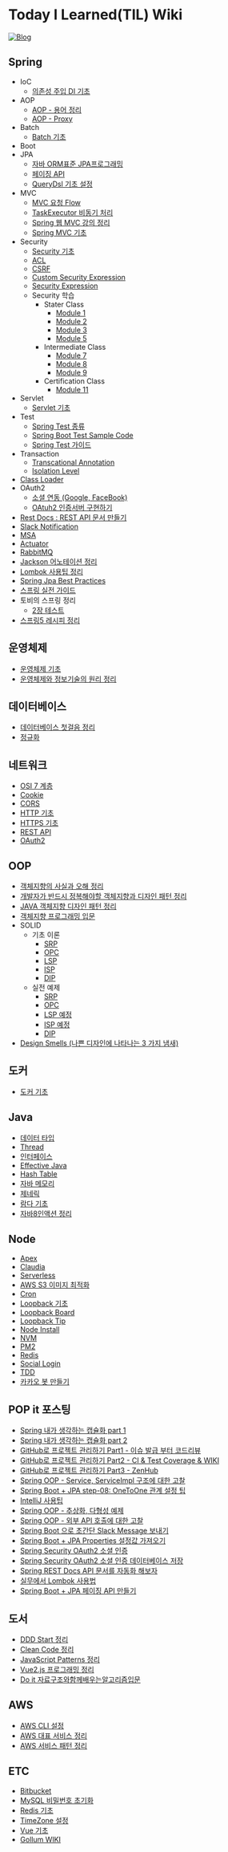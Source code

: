 # Today I Learned(TIL) Wiki
[![Blog](https://img.shields.io/badge/Blog-cheese10yun.github.io-green.svg)](https://cheese10yun.github.io/)


## Spring
* IoC
  * [의존성 주입 DI 기초](https://github.com/cheese10yun/TIL/blob/master/Spring/IoC/DI-%EA%B8%B0%EC%B4%88.md)
* AOP
  * [AOP - 용어 정리](https://github.com/cheese10yun/TIL/blob/master/Spring/aop/AOP-basic.md)
  * [AOP - Proxy](https://github.com/cheese10yun/TIL/blob/master/Spring/aop/AOP-proxiy.md)
* Batch
  * [Batch 기초](https://github.com/cheese10yun/TIL/blob/master/Spring/batch/batch-basic.md)
* Boot
* JPA
  * [자바 ORM표준 JPA프로그래밍](https://github.com/cheese10yun/TIL/blob/master/Spring/jpa/%EC%9E%90%EB%B0%94ORM%ED%91%9C%EC%A4%80JPA%ED%94%84%EB%A1%9C%EA%B7%B8%EB%9E%98%EB%B0%8D.md)
  * [페이징 API](https://github.com/cheese10yun/TIL/blob/master/Spring/jpa/JPA-Paging-API.md)
  * [QueryDsl 기초 설정](https://github.com/cheese10yun/TIL/blob/master/Spring/jpa/Querydsl-%EC%84%A4%EC%A0%95.md)
* MVC
  * [MVC 요청 Flow](https://github.com/cheese10yun/TIL/blob/master/Spring/mvc/mvc-flow.md)
  * [TaskExecutor 비동기 처리](https://github.com/cheese10yun/TIL/blob/master/Spring/mvc/TaskExecutor-%EB%B9%84%EB%8F%99%EA%B8%B0-%EC%B2%98%EB%A6%AC.md)
  * [Spring 웹 MVC 강의 정리](https://github.com/cheese10yun/TIL/blob/master/Spring/mvc/Spring-%EC%9B%B9MVC-%EA%B0%95%EC%9D%98-%EC%A0%95%EB%A6%AC.md)
  * [Spring MVC 기초](https://github.com/cheese10yun/TIL/blob/master/Spring/mvc/mvc-basic.md)
* Security
  * [Security 기초](https://github.com/cheese10yun/TIL/blob/master/Spring/security/basic.md)
  * [ACL](https://github.com/cheese10yun/TIL/blob/master/Spring/security/ACL.md)
  * [CSRF](https://github.com/cheese10yun/TIL/blob/master/Spring/security/CSRF.md)
  * [Custom Security Expression](https://github.com/cheese10yun/TIL/blob/master/Spring/security/Custom%20Security%20Expression.md)
  * [Security Expression](https://github.com/cheese10yun/TIL/blob/master/Spring/security/security-expression.md)
  * Security 학습
    * Stater Class
      * [Module 1](https://github.com/cheese10yun/TIL/blob/master/Spring/security/Starter%20Class/module-01.md)
      * [Module 2](https://github.com/cheese10yun/TIL/blob/master/Spring/security/Starter%20Class/module-02.md)
      * [Module 3](https://github.com/cheese10yun/TIL/blob/master/Spring/security/Starter%20Class/module-03.md)
      * [Module 5](https://github.com/cheese10yun/TIL/blob/master/Spring/security/Starter%20Class/module-05.md)
    * Intermediate Class
      * [Module 7](https://github.com/cheese10yun/TIL/blob/master/Spring/security/Intermediate%20Class/module-07.md)
      * [Module 8](https://github.com/cheese10yun/TIL/blob/master/Spring/security/Intermediate%20Class/module-08.md)
      * [Module 9](https://github.com/cheese10yun/TIL/blob/master/Spring/security/Intermediate%20Class/module-09.md)
    * Certification Class
      * [Module 11](https://github.com/cheese10yun/TIL/blob/master/Spring/security/Certification%20Class/module-11.md)
* Servlet
  * [Servlet 기초](https://github.com/cheese10yun/TIL/blob/master/Spring/servlet/basic.md)
* Test
  * [Spring Test 종류](https://github.com/cheese10yun/TIL/blob/master/Spring/test/test-basic.md)
  * [Spring Boot Test Sample Code](https://github.com/cheese10yun/TIL/blob/master/Spring/test/boot-test-basic.md)
  * [Spring Test 가이드](https://github.com/cheese10yun/TIL/blob/master/Spring/test/spring-guide-test.md)
* Transaction
  * [Transcational Annotation](https://github.com/cheese10yun/TIL/blob/master/Spring/transaction/Transcational-annotation.md)
  * [Isolation Level](https://github.com/cheese10yun/TIL/blob/master/Spring/transaction/isolation.md)
* [Class Loader](https://github.com/cheese10yun/TIL/blob/master/Spring/basic/class-loader.md)
* OAuth2
  * [소셜 연동 (Google, FaceBook)](https://github.com/cheese10yun/spring-security-oauth2-social)
  * [OAtuh2 인증서버 구현하기](https://github.com/cheese10yun/springboot-oauth2)
* [Rest Docs : REST API 문서 만들기](https://github.com/cheese10yun/springboot-restdocs)
* [Slack Notification](https://github.com/cheese10yun/spring-boot-slack-notificaion)
* [MSA](https://github.com/cheese10yun/TIL/blob/master/Spring/msa.md)
* [Actuator](https://github.com/cheese10yun/TIL/blob/master/Spring/actuator.md)
* [RabbitMQ](https://github.com/cheese10yun/TIL/blob/master/Spring/rabbitmq.md)
* [Jackson 어노테이션 정리](https://github.com/cheese10yun/blog-sample/tree/master/jackson)
* [Lombok 사용팁 정리](https://github.com/cheese10yun/blog-sample/tree/master/lombok)
* [Spring Jpa Best Practices](https://github.com/cheese10yun/spring-jpa-best-practices)
* [스프링 실전 가이드](https://github.com/cheese10yun/spring-guide)
* 토비의 스프링 정리
  * [2장 테스트](https://github.com/cheese10yun/TIL/blob/master/Spring/%ED%86%A0%EB%B9%84/%ED%86%A0%EB%B9%84%EC%9D%98%EC%8A%A4%ED%94%84%EB%A7%81-2%EC%9E%A5-%ED%85%8C%EC%8A%A4%ED%8A%B8.md)
* [스프링5 레시피 정리](https://github.com/cheese10yun/TIL/blob/master/%EB%8F%84%EC%84%9C/%EC%8A%A4%ED%94%84%EB%A7%815%EB%A0%88%EC%8B%9C%ED%94%BC.md)

## 운영체제
* [운영체제 기초](https://github.com/cheese10yun/TIL/blob/master/OS/basic.md)
* [운영체제와 정보기술의 원리 정리](https://github.com/cheese10yun/TIL/blob/master/OS/%EC%9A%B4%EC%98%81%EC%B2%B4%EC%A0%9C%EC%99%80%EC%A0%95%EB%B3%B4%EA%B8%B0%EC%8A%AC%EC%9D%98%EC%9B%90%EB%A6%AC.md)

## 데이터베이스
* [데이터베이스 첫걸음 정리](https://github.com/cheese10yun/TIL/blob/master/Database/%EB%8D%B0%EC%9D%B4%ED%84%B0%EB%B2%A0%EC%9D%B4%EC%8A%A4-%EC%B2%AB%EA%B1%B8%EC%9D%8C.md)
* [정규화](https://github.com/cheese10yun/TIL/blob/master/Database/%EC%A0%95%EA%B7%9C%ED%99%94.md)

## 네트워크
* [OSI 7 계층](https://github.com/cheese10yun/TIL/blob/master/network/OSI-7%EA%B3%84%EC%B8%B5.md)
* [Cookie](https://github.com/cheese10yun/TIL/blob/master/network/http/cookie.md)
* [CORS](https://github.com/cheese10yun/TIL/blob/master/network/http/CORS.md)
* [HTTP 기초](https://github.com/cheese10yun/TIL/blob/master/network/http/HTTP-basic.md)
* [HTTPS 기초](https://github.com/cheese10yun/TIL/blob/master/network/http/https.md)
* [REST API](https://github.com/cheese10yun/TIL/blob/master/network/http/REST.md)
* [OAuth2](https://github.com/cheese10yun/TIL/blob/master/network/http/OAuth2.md)

## OOP
* [객체지향의 사실과 오해 정리](https://github.com/cheese10yun/TIL/blob/master/OOP/%EA%B0%9D%EC%B1%84%EC%A7%80%ED%96%A5%EC%9D%98%EC%82%AC%EC%8B%A4%EA%B3%BC%EC%98%A4%ED%95%B4.md)
* [개발자가 반드시 정복해야할 객체지향과 디자인 패턴 정리](https://github.com/cheese10yun/TIL/blob/master/OOP/%EA%B0%9C%EB%B0%9C%EC%9E%90%EA%B0%80-%EB%B0%98%EB%93%9C%EC%8B%9C-%EC%A0%95%EB%B3%B5%ED%95%B4%EC%95%BC%ED%95%A0-%EA%B0%9D%EC%B2%B4%EC%A7%80%ED%96%A5%EA%B3%BC-%EB%94%94%EC%9E%90%EC%9D%B8%ED%8C%A8%ED%84%B4.md)
* [JAVA 객체지향 디자인 패턴 정리](https://github.com/cheese10yun/TIL/blob/master/OOP/JAVA-%EA%B0%9D%EC%B2%B4%EC%A7%80%ED%96%A5-%EB%94%94%EC%9E%90%EC%9D%B8-%ED%8C%A8%ED%84%B4.md)
* [객체지향 프로그래밍 입문](https://github.com/cheese10yun/TIL/blob/master/OOP/%EA%B0%9D%EC%B2%B4-%EC%A7%80%ED%96%A5-%ED%94%84%EB%A1%9C%EA%B7%B8%EB%9E%98%EB%B0%8D-%EC%9E%85%EB%AC%B8.md)
* SOLID
  * 기초 이론
    * [SRP](https://github.com/cheese10yun/TIL/blob/master/OOP/solid-%EA%B8%B0%EC%B4%88/SRP.md)
    * [OPC](https://github.com/cheese10yun/TIL/blob/master/OOP/solid-%EA%B8%B0%EC%B4%88/OCP.md)
    * [LSP](https://github.com/cheese10yun/TIL/blob/master/OOP/solid-%EA%B8%B0%EC%B4%88/LSP.md)
    * [ISP](https://github.com/cheese10yun/TIL/blob/master/OOP/solid-%EA%B8%B0%EC%B4%88/ISP.md)
    * [DIP](https://github.com/cheese10yun/TIL/blob/master/OOP/solid-%EA%B8%B0%EC%B4%88/DIP.md)
  * 실전 예제
    * [SRP](https://github.com/cheese10yun/spring-SOLID/blob/master/docs/SRP.md)
    * [OPC](https://github.com/cheese10yun/spring-SOLID/blob/master/docs/OCP.md)
    * [LSP 예정]()
    * [ISP 예정]()
    * [DIP](https://github.com/cheese10yun/spring-SOLID/blob/master/docs/DIP.md)
* [Design Smells (나쁜 디자인에 나타나는 3 가지 냄새)](https://github.com/cheese10yun/TIL/blob/master/OOP/Design-Smells.md)


## 도커
* [도커 기초](https://github.com/cheese10yun/TIL/blob/master/docker/docker-beginner.md)

## Java
* [데이터 타입](https://github.com/cheese10yun/TIL/blob/master/JAVA/%EB%8D%B0%EC%9D%B4%ED%84%B0-%ED%83%80%EC%9E%85-%EB%B6%84%EB%A5%98.md)
* [Thread](https://github.com/cheese10yun/TIL/blob/master/JAVA/thread.md)
* [인터페이스](https://github.com/cheese10yun/TIL/blob/master/JAVA/%EC%9D%B8%ED%84%B0%ED%8E%98%EC%9D%B4%EC%8A%A4.md)
* [Effective Java](https://github.com/cheese10yun/TIL/blob/master/JAVA/Effective-java.md)
* [Hash Table](https://github.com/cheese10yun/TIL/blob/master/JAVA/hash-table.md)
* [자바 메모리](https://github.com/cheese10yun/TIL/blob/master/JAVA/%EC%9E%90%EB%B0%94-%EB%A9%94%EB%AA%A8%EB%A6%AC.md)
* [제네릭](https://github.com/cheese10yun/TIL/blob/master/JAVA/%EC%A0%9C%EB%84%A4%EB%A6%AD.md)
* [람다 기초](https://github.com/cheese10yun/TIL/blob/master/JAVA/%EB%9E%8C%EB%8B%A4%EC%8B%9D-%EA%B8%B0%EC%B4%88.md)
* [자바8인액션 정리](https://github.com/cheese10yun/TIL/blob/master/JAVA/%EC%9E%90%EB%B0%948-%EC%9D%B8%EC%95%A1%EC%85%98.md)

## Node
* [Apex](https://github.com/cheese10yun/TIL/blob/master/Node/Apex.md)
* [Claudia](https://github.com/cheese10yun/TIL/blob/master/Node/Claudia.md)
* [Serverless](https://github.com/cheese10yun/TIL/blob/master/Node/serverless.md)
* [AWS S3 이미지 최적화](https://github.com/cheese10yun/TIL/blob/master/Node/aws_s3_image_optimization.md)
* [Cron](https://github.com/cheese10yun/TIL/blob/master/Node/cron.md)
* [Loopback 기초](https://github.com/cheese10yun/TIL/blob/master/Node/loopback.md)
* [Loopback Board](https://github.com/cheese10yun/TIL/blob/master/Node/loopback-board.md)
* [Loopback Tip](https://github.com/cheese10yun/TIL/blob/master/Node/loopback-tip.md)
* [Node Install](https://github.com/cheese10yun/TIL/blob/master/Node/node-install.md)
* [NVM](https://github.com/cheese10yun/TIL/blob/master/Node/nvm.md)
* [PM2](https://github.com/cheese10yun/TIL/blob/master/Node/PM2.md)
* [Redis](https://github.com/cheese10yun/TIL/blob/master/Node/Redis.md)
* [Social Login](https://github.com/cheese10yun/TIL/blob/master/Node/social_login.md)
* [TDD](https://github.com/cheese10yun/TIL/blob/master/Node/TDD.md)
* [카카오 봇 만들기](https://github.com/cheese10yun/KaKaoBot-Node)

## POP it 포스팅
* [Spring 내가 생각하는 캡슐화 part 1](https://github.com/cheese10yun/TIL/blob/master/Popit/encapsulation-part-1.md)
* [Spring 내가 생각하는 캡슐화 part 2](https://github.com/cheese10yun/TIL/blob/master/Popit/encapsulation-part-2.md)
* [GitHub로 프로젝트 관리하기 Part1 - 이슈 발급 부터 코드리뷰](https://github.com/cheese10yun/TIL/blob/master/Popit/GitHub%EB%A1%9C%20%ED%94%84%EB%A1%9C%EC%A0%9D%ED%8A%B8%20%EA%B4%80%EB%A6%AC%ED%95%98%EA%B8%B0%20Part1.md)
* [GitHub로 프로젝트 관리하기 Part2 - CI & Test Coverage & WIKI](https://github.com/cheese10yun/TIL/blob/master/Popit/GitHub%EB%A1%9C%20%ED%94%84%EB%A1%9C%EC%A0%9D%ED%8A%B8%20%EA%B4%80%EB%A6%AC%ED%95%98%EA%B8%B0%20Part2.md)
* [GitHub로 프로젝트 관리하기 Part3 - ZenHub](https://github.com/cheese10yun/TIL/blob/master/Popit/Github%EB%A1%9C%20%ED%94%84%EB%A1%9C%EC%A0%9D%ED%8A%B8%20%EA%B4%80%EB%A6%AC%ED%95%98%EA%B8%B0%20Part3.md)
* [Spring OOP - Service, ServiceImpl 구조에 대한 고찰](https://github.com/cheese10yun/TIL/blob/master/Popit/oop-part01.md)
* [Spring Boot + JPA step-08: OneToOne 관계 설정 팁](https://github.com/cheese10yun/TIL/blob/master/Popit/spring-boot-jpa-best-.md)
* [IntelliJ 사용팁](https://github.com/cheese10yun/TIL/blob/master/Popit/IntelliJ-part-01.md)
* [Spring OOP - 추상화, 다형성 예제](https://github.com/cheese10yun/TIL/blob/master/Popit/spring-oop-part03.md)
* [Spring OOP - 외부 API 호출에 대한 고찰](https://github.com/cheese10yun/TIL/blob/master/Popit/oop-pagerduty.md)
* [Spring Boot 으로 초간단 Slack Message 보내기](https://github.com/cheese10yun/TIL/blob/master/Popit/spring-boot-slack.md)
* [Spring Boot + JPA Properties 설정값 가져오기](https://github.com/cheese10yun/TIL/blob/master/Popit/spring-jpa-best-10.md)
* [Spring Security OAuth2 소셜 인증](https://github.com/cheese10yun/TIL/blob/master/Popit/Spring-Security-OAuth2-Social.md)
* [Spring Security OAuth2 소셜 인증 데이터베이스 저장](https://github.com/cheese10yun/TIL/blob/master/Popit/Spring-Security-OAuth2-Social-Dtabase.md)
* [Spring REST Docs API 문서를 자동화 해보자](https://github.com/cheese10yun/TIL/blob/master/Popit/spring-rest-docs.md)
* [실무에서 Lombok 사용법](https://github.com/cheese10yun/TIL/blob/master/Popit/lombok.md)
* [Spring Boot + JPA 페이징 API 만들기](https://github.com/cheese10yun/TIL/blob/master/Popit/spring-jpa-best-12.md)


## 도서
* [DDD Start 정리](https://github.com/cheese10yun/TIL/blob/master/%EB%8F%84%EC%84%9C/DDD-START.md)
* [Clean Code 정리](https://github.com/cheese10yun/TIL/blob/master/%EB%8F%84%EC%84%9C/clean-code.md)
* [JavaScript Patterns 정리](https://github.com/cheese10yun/TIL/blob/master/%EB%8F%84%EC%84%9C/javascript-patterns.md)
* [Vue2.js 프로그래밍 정리](https://github.com/cheese10yun/TIL/blob/master/%EB%8F%84%EC%84%9C/vue.js2-programing.md)
* [Do it 자료구조와함께배우는알고리즘입문](https://github.com/cheese10yun/TIL/blob/master/%EB%8F%84%EC%84%9C/Do-it-%EC%9E%90%EB%A3%8C%EA%B5%AC%EC%A1%B0%EC%99%80%ED%95%A8%EA%BB%98%EB%B0%B0%EC%9A%B0%EB%8A%94%EC%95%8C%EA%B3%A0%EB%A6%AC%EC%A6%98%EC%9E%85%EB%AC%B8.md)

## AWS
* [AWS CLI 설정](https://github.com/cheese10yun/TIL/blob/master/AWS/AWS-CLI.md)
* [AWS 대표 서비스 정리](https://github.com/cheese10yun/TIL/blob/master/AWS/AWS-Service.md)
* [AWS 서비스 패턴 정리](https://github.com/cheese10yun/TIL/blob/master/AWS/AWS-%EC%84%9C%EB%B9%84%EC%8A%A4-%ED%8C%A8%ED%84%B4-%EC%A0%95%EB%A6%AC.md)



## ETC
* [Bitbucket](https://github.com/cheese10yun/TIL/blob/master/ETC/bitbucket-beginner.md)
* [MySQL 비밀번호 초기화](https://github.com/cheese10yun/TIL/blob/master/ETC/mysql-%EB%B9%84%EB%B0%80%EB%B2%88%ED%98%B8%EC%B4%88%EA%B8%B0%ED%99%94.md)
* [Redis 기초](https://github.com/cheese10yun/TIL/blob/master/ETC/redis-beginner.md)
* [TimeZone 설정](https://github.com/cheese10yun/TIL/blob/master/ETC/time-zone-setting.md)
* [Vue 기초](https://github.com/cheese10yun/TIL/blob/master/ETC/vue-beginner.md)
* [Gollum WIKI](https://github.com/cheese10yun/TIL/blob/master/ETC/Gollum.md)